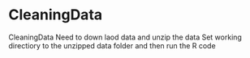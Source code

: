 CleaningData
============

CleaningData
Need to down laod data and unzip the data 
Set working directiory to the unzipped data folder and then run the R code
